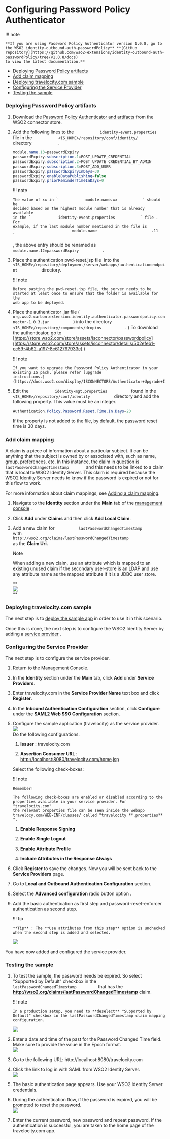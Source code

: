 # Configuring Password Policy Authenticator

!!! note
    
    **If you are using Password Policy Authenticator version 1.0.8, go to
    the WSO2 identity-outbound-auth-passwordPolicy** **[GitHub
    repository](https://github.com/wso2-extensions/identity-outbound-auth-passwordPolicy/tree/v1.0.8/docs)
    to view the latest documentation.**
    

-   [Deploying Password Policy
    artifacts](#ConfiguringPasswordPolicyAuthenticator-DeployingPasswordPolicyartifactsDeployingPasswordPolicyartifacts)
-   [Add claim
    mapping](#ConfiguringPasswordPolicyAuthenticator-Addclaimmapping)
-   [Deploying travelocity.com
    sample](#ConfiguringPasswordPolicyAuthenticator-Deployingtravelocity.comsampleDeployingtravelocity.comsample)
-   [Configuring the Service
    Provider](#ConfiguringPasswordPolicyAuthenticator-ConfiguringtheserviceproviderConfiguringtheServiceProvider)
-   [Testing the
    sample](#ConfiguringPasswordPolicyAuthenticator-TestingthesampleTestingthesample)

### Deploying Password Policy artifacts

1.  Download the [Password Policy Authenticator and
    artifacts](https://store.wso2.com/store/assets/isconnector/details/502efeb1-cc59-4b62-a197-8c612797933c)
    from the WSO2 connector store.

2.  Add the following lines to the
    `            identity-event.properties           ` file in the
    `            <IS_HOME>/repository/conf/identity/           `
    directory `            .           `

    ``` java
    module.name.13=passwordExpiry
    passwordExpiry.subscription.1=POST_UPDATE_CREDENTIAL
    passwordExpiry.subscription.2=POST_UPDATE_CREDENTIAL_BY_ADMIN
    passwordExpiry.subscription.3=POST_ADD_USER
    passwordExpiry.passwordExpiryInDays=30
    passwordExpiry.enableDataPublishing=false
    passwordExpiry.priorReminderTimeInDays=0
    ```

    !!! note
    
        The value of xx in `            module.name.xx           ` should be
        decided based on the highest module number that is already available
        in the `            identity-event.properties           ` file . For
        example, if the last module number mentioned in the file is
        `                         module.name                        .11           `
       , the above entry should be renamed as
        `            module.name.12=passwordExpiry           ` .
    

3.  Place the authentication pwd-reset.jsp file  into the
    `            <IS_HOME>/repository/deployment/server/webapps/authenticationendpoint           `
    directory.

    !!! note
    
        Before pasting the pwd-reset.jsp file, the server needs to be
        started at least once to ensure that the folder is available for the
        web app to be deployed.
    

4.  Place the authenticator .jar file (
    `            org.wso2.carbon.extension.identity.authenticator.passwordpolicy.connector-1.0.3.jar           `
    ) into the directory
    `            <IS_HOME>/repository/components/dropins           ` . (
    To download the authenticator, go to
    [https://store.wso2.com/store/assets/isconnector/passwordpolicy](https://store.wso2.com/store/assets/isconnector/details/502efeb1-cc59-4b62-a197-8c612797933c)
    )

    !!! note
    
        If you want to upgrade the Password Policy Authenticator in your
        existing IS pack, please refer [upgrade
        instructions.](https://docs.wso2.com/display/ISCONNECTORS/Authenticator+Upgrade+Instructions)
    

5.  Edit the `            identity-mgt.properties           ` found in
    the `            <IS_HOME>/repository/conf/identity           `
    directory and add the following property. This value must be an
    integer.

    ``` java
    Authentication.Policy.Password.Reset.Time.In.Days=20
    ```

    If the property is not added to the file, by default, the password
    reset time is 30 days.

### Add claim mapping

A claim is a piece of information about a particular subject. It can be
anything that the subject is owned by or associated with, such as name,
group, preferences, etc. In this instance, the claim in question is
`         lastPasswordChangedTimestamp        ` and this needs to be
linked to a claim that is local to WSO2 Identity Server. This claim is
required because the WSO2 Identity Server needs to know if the password
is expired or not for this flow to work.

For more information about claim mappings, see [Adding a claim
mapping](https://docs.wso2.com/identity-server/Adding+Claim+Mapping).

1.  Navigate to the **Identity** section under the **Main** tab of the
    [management
    console](https://docs.wso2.com/identity-server/Getting+Started+with+the+Management+Console)
    .
2.  Click **Add** under **Claims** and then click **Add Local Claim**.
3.  Add a new claim for
    `           lastPasswordChangedTimestamp          ` with
    `                       http://wso2.org/claims/lastPasswordChangedTimestamp                     `
    as the **Claim Uri.**

    Note

    When adding a new claim, use an attribute which is mapped to an
    existing unused claim if the secondary user-store is an LDAP and use
    any attribute name as the mapped attribute if it is a JDBC user
    store.

    **  
    ![](attachments/50511336/97551782.png)   
    **

### Deploying travelocity.com sample

The next step is to [deploy the sample app](Deploying-the-Sample-App)
in order to use it in this scenario.

Once this is done, the next step is to configure the WSO2 Identity
Server by adding a [service
provider](https://docs.wso2.com/display/IS530/Adding+and+Configuring+a+Service+Provider)
.

### Configuring the Service Provider

The next step is to configure the service provider.

1.  Return to the Management Console.

2.  In the **Identity** section under the **Main** tab, click **Add**
    under **Service Providers**.

3.  Enter travelocity.com in the **Service Provider Name** text box and
    click **Register**.

4.  In the **Inbound Authentication Configuration** section, click
    **Configure** under the **SAML2 Web SSO Configuration** section.

5.  Configure the sample application (travelocity) as the service
    provider.  
    ![](attachments/50511336/50688127.png)   
    Do the following configurations.

    1.  **Issuer** : travelocity.com

    2.  **Assertion Consumer URL** :
        <http://localhost:8080/travelocity.com/home.jsp>

    Select the following check-boxes:

    !!! note
    
        Remember!
    
        The following check-boxes are enabled or disabled according to the
        properties available in your service provider. For "travelocity.com"
        the relevant properties file can be seen inside the webapp
        travelocy.com/WEB-INF/classes/ called "travelocity **.properties**
        ".
    

      

    1.  **Enable Response Signing**

    2.  **Enable Single Logout**

    3.  **Enable Attribute Profile**

    4.  **Include Attributes in the Response Always**

6.  Click **Register** to save the changes. Now you will be sent back to
    the **Service Providers** page.

7.  Go to **Local and Outbound Authentication Configuration** section.

8.  Select the **Advanced** **configuration** radio button option .

9.  Add the basic authentication as first step and
    password-reset-enforcer authentication as second step.

    !!! tip
    
        **Tip** : The **Use attributes from this step** option is unchecked
        when the second step is added and selected.
    

    ![](attachments/50511336/50688128.png)

You have now added and configured the service provider.

### Testing the sample

1.  To test the sample, the password needs be expired. So select
    "Supported by Default" checkbox in the
    `           lastPasswordChangedTimestamp          ` that has the
    **http://wso2.org/claims/lastPasswordChangedTimestamp** claim.

    !!! note
    
        In a production setup, you need to **deselect** "Supported by
        Default" checkbox in the lastPasswordChangedTimestamp claim mapping
        configuration.
    

    ![](attachments/50511336/51252088.png)   

2.  Enter a date and time of the past for the Password Changed Time
    field. Make sure to provide the value in the Epoch format.  
    ![](attachments/50511336/51252089.png) 
3.  Go to the following URL: http://localhost:8080/travelocity.com
4.  Click the link to log in with SAML from WSO2 Identity Server.  
    ![](attachments/50511336/50688116.png)

5.  The basic authentication page appears. Use your WSO2 Identity Server
    credentials.

6.  During the authentication flow, if the password is expired, you will
    be prompted to reset the password.  
    ![](attachments/50511336/50688130.png) 
7.  Enter the current password, new password and repeat password. If the
    authentication is successful, you are taken to the home page of the
    travelocity.com app.
